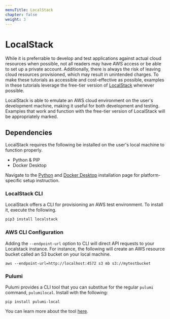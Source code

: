 ```yaml
---
menuTitle: LocalStack
chapter: false
weight: 3
---
```


# LocalStack


While it is preferrable to develop and test applications against actual cloud resources when possible, 
not all readers may have AWS access or be able to set up a private account. Additionally, there is always the 
risk of leaving cloud resources provisioned, which may result in unintended charges.
To make these tutorials as accessible and cost-effective as possible, examples in these tutorials leverage the free-tier version 
of [LocalStack](https://localstack.cloud/) whenever possible.  

LocalStack is able to emulate an AWS cloud environment on the user's development machine, making it useful 
for both development and testing. Examples that work and function with the free-tier version of LocalStack 
will be appropriately marked.

## Dependencies

LocalStack requires the following be installed on the user's local machine to function properly.
- Python & PIP
- Docker Desktop

Navigate to the [Python](https://www.python.org/downloads/) and [Docker Desktop](https://www.docker.com/get-started) installation page for platform-specific setup instruction.

### LocalStack CLI

LocalStack offers a CLI for provisioning an AWS test environment. To install it, execute the following.

```sh
pip3 install localstack
```

### AWS CLI Configuration

Adding the `--endpoint-url` option to CLI will direct API requests to your Localstack instance. For instance, the following
will create an AWS resource bucket called an S3 bucket on your local machine.

```
aws --endpoint-url=http://localhost:4572 s3 mb s3://mytestbucket
```

### Pulumi 

Pulumi provides a CLI tool that you can substitue for the regular `pulumi` command, `pulumilocal`. Install with the following:

```
pip install pulumi-local
```

You can learn more about the tool [here](https://github.com/localstack/pulumi-local).
